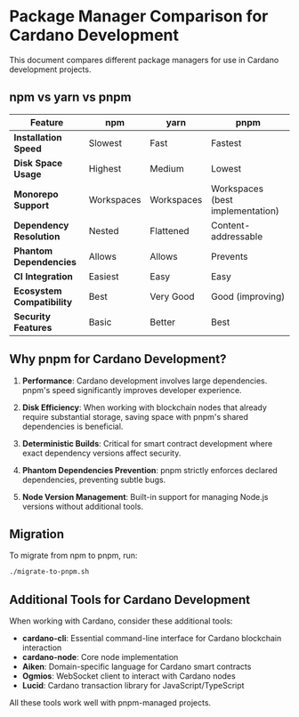 # Package Manager Comparison for Cardano Development

This document compares different package managers for use in Cardano development projects.

## npm vs yarn vs pnpm

| Feature | npm | yarn | pnpm |
|---------|-----|------|------|
| **Installation Speed** | Slowest | Fast | Fastest |
| **Disk Space Usage** | Highest | Medium | Lowest |
| **Monorepo Support** | Workspaces | Workspaces | Workspaces (best implementation) |
| **Dependency Resolution** | Nested | Flattened | Content-addressable |
| **Phantom Dependencies** | Allows | Allows | Prevents |
| **CI Integration** | Easiest | Easy | Easy |
| **Ecosystem Compatibility** | Best | Very Good | Good (improving) |
| **Security Features** | Basic | Better | Best |

## Why pnpm for Cardano Development?

1. **Performance**: Cardano development involves large dependencies. pnpm's speed significantly improves developer experience.

2. **Disk Efficiency**: When working with blockchain nodes that already require substantial storage, saving space with pnpm's shared dependencies is beneficial.

3. **Deterministic Builds**: Critical for smart contract development where exact dependency versions affect security.

4. **Phantom Dependencies Prevention**: pnpm strictly enforces declared dependencies, preventing subtle bugs.

5. **Node Version Management**: Built-in support for managing Node.js versions without additional tools.

## Migration

To migrate from npm to pnpm, run:

```bash
./migrate-to-pnpm.sh
```

## Additional Tools for Cardano Development

When working with Cardano, consider these additional tools:

- **cardano-cli**: Essential command-line interface for Cardano blockchain interaction
- **cardano-node**: Core node implementation
- **Aiken**: Domain-specific language for Cardano smart contracts
- **Ogmios**: WebSocket client to interact with Cardano nodes
- **Lucid**: Cardano transaction library for JavaScript/TypeScript

All these tools work well with pnpm-managed projects.
